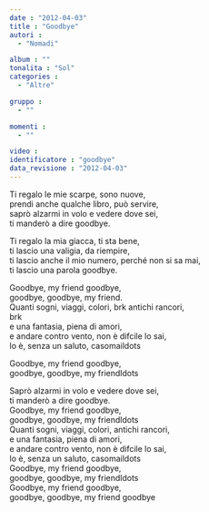 ```yaml
---
date : "2012-04-03"
title : "Goodbye"
autori : 
  - "Nomadi"

album : ""
tonalita : "Sol"
categories : 
  - "Altre"

gruppo : 
  - ""

momenti : 
  - ""

video : 
identificatore : "goodbye"
data_revisione : "2012-04-03"
---
```

  
  
Ti regalo le mie scarpe, sono nuove,    
prendi anche qualche libro, può servire,    
saprò alzarmi in volo e vedere dove sei,   
ti manderò  a dire goodbye.   
  
  
  
Ti regalo la mia giacca, ti sta bene,   
ti lascio una valigia, da riempire,   
ti lascio anche il mio numero, perché non si sa mai,   
ti lascio una parola goodbye.  
  
  
Goodbye,  my friend goodbye,    
goodbye, goodbye,  my friend.  
 Quanti sogni, viaggi, colori,  brk antichi rancori,   
brk  
e una fantasia, piena di amori,   
e andare contro vento, non è difcile lo sai,   
lo è, senza un saluto, casomaildots  
  
  
Goodbye,  my friend goodbye,    
goodbye, goodbye,  my friendldots  
  
  
Saprò alzarmi in volo e vedere dove sei,   
ti manderò  a dire goodbye.    
Goodbye,  my friend goodbye,    
goodbye, goodbye,  my friendldots   
 Quanti sogni, viaggi, colori,  antichi rancori,   
e una fantasia, piena di amori,   
e andare contro vento, non è difcile lo sai,   
lo è, senza un saluto, casomaildots  
Goodbye,  my friend goodbye,    
goodbye, goodbye,  my friendldots    
Goodbye,  my friend goodbye,    
goodbye, goodbye,  my friend goodbye   
  
  
  
